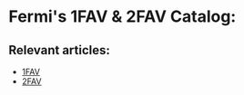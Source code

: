 # Fermi's 1FAV & 2FAV Catalog:

## Relevant articles:
* [1FAV](https://iopscience.iop.org/article/10.1088/0004-637X/771/1/57)
* [2FAV](https://iopscience.iop.org/article/10.3847/1538-4357/aa8092)

